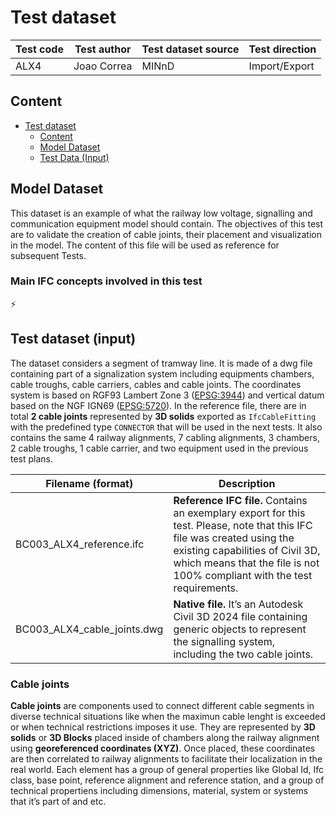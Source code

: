 # Test dataset

| Test code | Test author     | Test dataset source | Test direction |
|-----------|-----------------|---------------------|----------------|
| ALX4      | Joao Correa     | MINnD               | Import/Export  |

## Content
- [Test dataset](#test-dataset)
  - [Content](#content)
  - [Model Dataset](#model-dataset)
  - [Test Data (Input)](#test-data-input)


## Model Dataset

This dataset is an example of what the railway low voltage, signalling and communication equipment model should contain. The objectives of this test are to validate the creation of cable joints, their placement and visualization in the model. The content of this file will be used as reference for subsequent Tests. 


### Main IFC concepts involved in this test

:zap:


## Test dataset (input)

The dataset considers a segment of tramway line. It is made of a dwg file containing part of a signalization system including equipments chambers, cable troughs, cable carriers, cables and cable joints.
The coordinates system is based on RGF93 Lambert Zone 3 ([EPSG:3944](https://epsg.io/3944)) and vertical datum based on the NGF IGN69 ([EPSG:5720](https://epsg.io/5720)).
 In the reference file, there are in total **2 cable joints** represented by **3D solids** exported as `IfcCableFitting` with the predefined type `CONNECTOR` that will be used in the next tests. It also contains the same 4 railway alignments, 7 cabling alignments, 3 chambers, 2 cable troughs, 1 cable carrier, and two equipment used in the previous test plans.

| Filename (format)                   | Description                                                        |
|-------------------------------------|--------------------------------------------------------------------|
| BC003_ALX4_reference.ifc  | **Reference IFC file.** Contains an exemplary export for this test. Please, note that this IFC file was created using the existing capabilities of Civil 3D, which means that the file is not 100% compliant with the test requirements.|
| BC003_ALX4_cable_joints.dwg | **Native file.** It’s an Autodesk Civil 3D 2024 file containing generic objects to represent the signalling system, including the two cable joints. |


### Cable joints

**Cable joints** are components used to connect different cable segments in diverse technical situations like when the maximun cable lenght is exceeded or when technical restrictions imposes it use. They are represented by **3D solids** or **3D Blocks** placed inside of chambers along the railway alignment using **georeferenced coordinates (XYZ)**. Once placed, these coordinates are then correlated to railway alignments to facilitate their localization in the real world.
Each element has a group of general properties like Global Id, Ifc class, base point, reference alignment and reference station, and a group of technical propertiens including dimensions, material, system or systems that it’s part of and etc.
